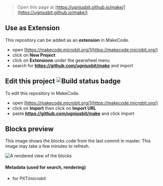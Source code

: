 
> Open this page at [https://ugniusbit.github.io/make/](https://ugniusbit.github.io/make/)

## Use as Extension

This repository can be added as an **extension** in MakeCode.

* open [https://makecode.microbit.org/](https://makecode.microbit.org/)
* click on **New Project**
* click on **Extensions** under the gearwheel menu
* search for **https://github.com/ugniusbit/make** and import

## Edit this project ![Build status badge](https://github.com/ugniusbit/make/workflows/MakeCode/badge.svg)

To edit this repository in MakeCode.

* open [https://makecode.microbit.org/](https://makecode.microbit.org/)
* click on **Import** then click on **Import URL**
* paste **https://github.com/ugniusbit/make** and click import

## Blocks preview

This image shows the blocks code from the last commit in master.
This image may take a few minutes to refresh.

![A rendered view of the blocks](https://github.com/ugniusbit/make/raw/master/.github/makecode/blocks.png)

#### Metadata (used for search, rendering)

* for PXT/microbit
<script src="https://makecode.com/gh-pages-embed.js"></script><script>makeCodeRender("{{ site.makecode.home_url }}", "{{ site.github.owner_name }}/{{ site.github.repository_name }}");</script>
